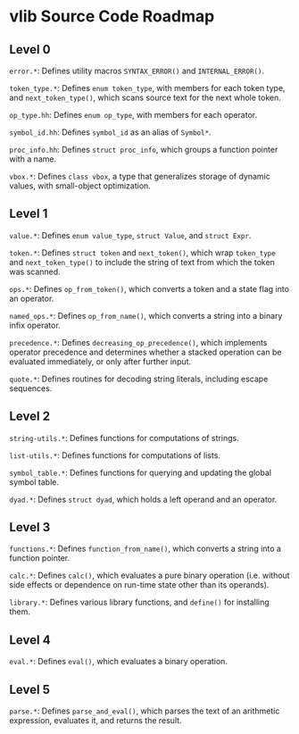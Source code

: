 vlib Source Code Roadmap
========================

Level 0
-------

`error.*`:  Defines utility macros `SYNTAX_ERROR()` and `INTERNAL_ERROR()`.

`token_type.*`:  Defines `enum token_type`, with members for each token type, and `next_token_type()`, which scans source text for the next whole token.

`op_type.hh`:  Defines `enum op_type`, with members for each operator.

`symbol_id.hh`:  Defines `symbol_id` as an alias of `Symbol*`.

`proc_info.hh`:  Defines `struct proc_info`, which groups a function pointer with a name.

`vbox.*`:  Defines `class vbox`, a type that generalizes storage of dynamic values, with small-object optimization.

Level 1
-------

`value.*`:  Defines `enum value_type`, `struct Value`, and `struct Expr`.

`token.*`:  Defines `struct token` and `next_token()`, which wrap `token_type` and `next_token_type()` to include the string of text from which the token was scanned.

`ops.*`:  Defines `op_from_token()`, which converts a token and a state flag into an operator.

`named_ops.*`:  Defines `op_from_name()`, which converts a string into a binary infix operator.

`precedence.*`:  Defines `decreasing_op_precedence()`, which implements operator precedence and determines whether a stacked operation can be evaluated immediately, or only after further input.

`quote.*`:  Defines routines for decoding string literals, including escape sequences.

Level 2
-------

`string-utils.*`:  Defines functions for computations of strings.

`list-utils.*`:  Defines functions for computations of lists.

`symbol_table.*`:  Defines functions for querying and updating the global symbol table.

`dyad.*`:  Defines `struct dyad`, which holds a left operand and an operator.

Level 3
-------

`functions.*`:  Defines `function_from_name()`, which converts a string into a function pointer.

`calc.*`:  Defines `calc()`, which evaluates a pure binary operation (i.e. without side effects or dependence on run-time state other than its operands).

`library.*`:  Defines various library functions, and `define()` for installing them.

Level 4
-------

`eval.*`:  Defines `eval()`, which evaluates a binary operation.

Level 5
-------

`parse.*`:  Defines `parse_and_eval()`, which parses the text of an arithmetic expression, evaluates it, and returns the result.
